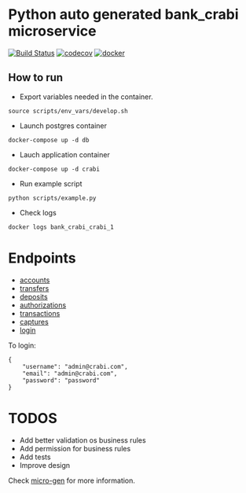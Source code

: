 
# Python auto generated bank_crabi microservice
[![Build Status](https://travis-ci.org/reivaj05/bank_crabi.svg?branch=master)](https://travis-ci.org/reivaj05/bank_crabi) [![codecov](https://codecov.io/gh/reivaj05/bank_crabi/branch/master/graph/badge.svg)](https://codecov.io/gh/reivaj05/bank_crabi) [![docker](https://img.shields.io/badge/docker-image-blue.svg)](https://hub.docker.com/r/javiersv05/bank_crabi/)

## How to run

 - Export variables needed in the container.

```
source scripts/env_vars/develop.sh
```

 - Launch postgres container
```
docker-compose up -d db
```
 - Lauch application container
```
docker-compose up -d crabi
```
 - Run example script
```
python scripts/example.py
```
 - Check logs
```
docker logs bank_crabi_crabi_1
```

# Endpoints

 - [accounts](http://localhost:8000/api/v0.1/bank/accounts/)
 - [transfers](http://localhost:8000/api/v0.1/bank/transfers/)
 - [deposits](http://localhost:8000/api/v0.1/bank/deposits/)
 - [authorizations](http://localhost:8000/api/v0.1/bank/authorizations/)
 - [transactions](http://localhost:8000/api/v0.1/bank/transactions/)
 - [captures](http://localhost:8000/api/v0.1/bank/captures/)
 - [login](http://localhost:8000/rest-auth/login/)

To login:
```
{
	"username": "admin@crabi.com",
	"email": "admin@crabi.com",
	"password": "password"
}
```
# TODOS

 - Add better validation os business rules
 - Add permission for business rules
 - Add tests
 - Improve design

Check [micro-gen](https://github.com/reivaj05/micro-gen) for more information.

